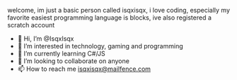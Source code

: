 welcome, im just a basic person called isqxisqx,
i love coding, especially my favorite easiest programming language is blocks, ive also registered a scratch account
- 👋 Hi, I’m @IsqxIsqx
- 👀 I’m interested in technology, gaming and programming
- 🌱 I’m currently learning C#/JS
- 💞️ I’m looking to collaborate on anyone
- 📫 How to reach me isqxisqx@mailfence.com

<!---
IsqxIsqx/IsqxIsqx is a ✨ special ✨ repository because its `README.md` (this file) appears on your GitHub profile.
You can click the Preview link to take a look at your changes.
--->
